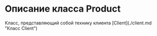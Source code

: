 # Описание класса Product
<p>Класс, представляющий собой технику клиента [Client](./client.md "Класс Client")</p>
